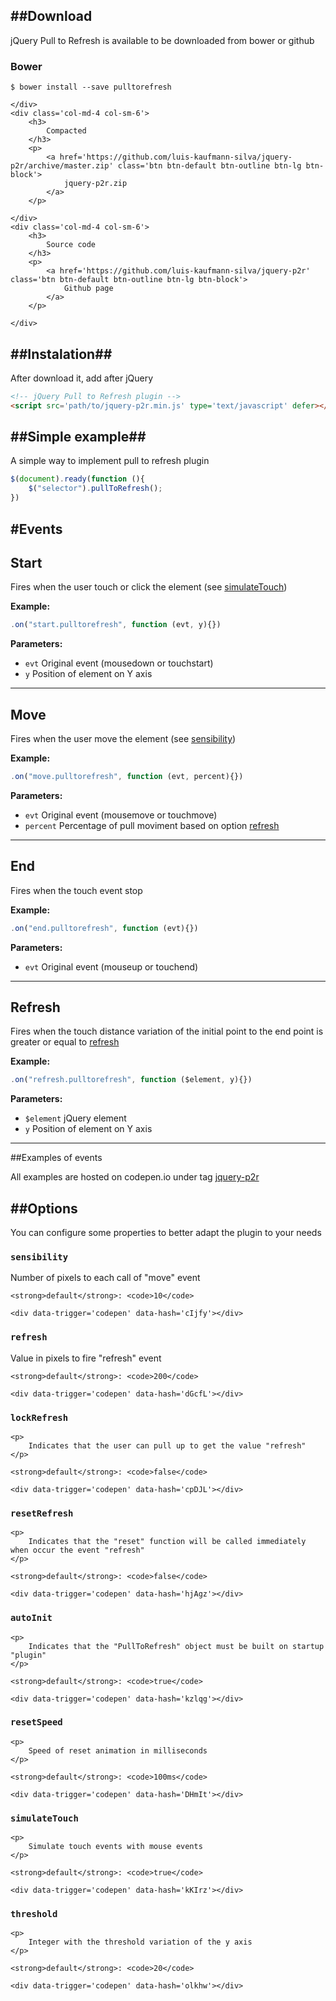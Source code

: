 ##Download
---

jQuery Pull to Refresh is available to be downloaded from bower or github


<div class='row' markdown='1'>
    <div class='col-md-4 col-sm-12'>
        <h3>
            Bower
        </h3>
        <p>
            <pre><code class='lang-shell'>$ bower install --save pulltorefresh</code></pre>
        </p>
        
    </div>
    <div class='col-md-4 col-sm-6'>
        <h3>
            Compacted
        </h3>
        <p>
            <a href='https://github.com/luis-kaufmann-silva/jquery-p2r/archive/master.zip' class='btn btn-default btn-outline btn-lg btn-block'>
                jquery-p2r.zip
            </a>
        </p>
        
    </div>
    <div class='col-md-4 col-sm-6'>
        <h3>
            Source code
        </h3>
        <p>
            <a href='https://github.com/luis-kaufmann-silva/jquery-p2r' class='btn btn-default btn-outline btn-lg btn-block'>
                Github page
            </a>
        </p>
        
    </div>

</div>

##Instalation##
---
After download it, add after jQuery

```html
<!-- jQuery Pull to Refresh plugin -->
<script src='path/to/jquery-p2r.min.js' type='text/javascript' defer></script>
```

##Simple example##
---

A simple way to implement pull to refresh plugin

```js
$(document).ready(function (){
    $("selector").pullToRefresh();
})
```


#Events
---

## Start 

Fires when the user touch or click the element (see [simulateTouch][1])

**Example:**

```js
.on("start.pulltorefresh", function (evt, y){})
```


**Parameters:**
-   `evt` Original event (mousedown or touchstart)
-   `y` Position of element on Y axis

---

## Move

Fires when the user move the element (see [sensibility][2])

**Example:**

```js
.on("move.pulltorefresh", function (evt, percent){})
```


**Parameters:**
-   `evt` Original event (mousemove or touchmove)
-   `percent` Percentage of pull moviment based on option [refresh][3]

---

## End

Fires when the touch event stop

**Example:**

```js
.on("end.pulltorefresh", function (evt){})
```


**Parameters:**
-   `evt` Original event (mouseup or touchend)

---


## Refresh

Fires when the touch distance variation of the initial point to the end point is greater or equal to [refresh][3]

**Example:**

```js
.on("refresh.pulltorefresh", function ($element, y){})
```


**Parameters:**
-   `$element` jQuery element
-   `y` Position of element on Y axis

---


##Examples of events

All examples are hosted on codepen.io under tag <a href='http://codepen.io/tag/jquery-p2r/' target="_blank">jquery-p2r</a>

<div data-trigger='codepen' data-autostart='true' data-hash="AkyLH"></div>



  [1]: /options/#simulateTouch
  [2]: /options/#sensibility
  [3]: /options/#refresh



##Options
---

You can configure some properties to better adapt the plugin to your needs

<div id='sensibility'>
    <h3 class='show-link-hover'>
        <code>sensibility</code>
    </h3>
    <p>
        Number of pixels to each call of "move" event
    </p>
    
    <strong>default</strong>: <code>10</code>

    <div data-trigger='codepen' data-hash='cIjfy'></div>

</div>

<div id='refresh'>
    <h3>
        <code>refresh</code>
    </h3>
    <p>
        Value in pixels to fire "refresh" event
    </p>

    <strong>default</strong>: <code>200</code>
    
    <div data-trigger='codepen' data-hash='dGcfL'></div>

</div>

<div id='lockRefresh'>
    <h3>
        <code>lockRefresh</code>
    </h3>

    <p>
        Indicates that the user can pull up to get the value "refresh"
    </p>

    <strong>default</strong>: <code>false</code>
    
    <div data-trigger='codepen' data-hash='cpDJL'></div>

</div>

<div id='resetRefresh'>
    <h3>
        <code>resetRefresh</code>
    </h3>

    <p>
        Indicates that the "reset" function will be called immediately when occur the event "refresh"
    </p>

    <strong>default</strong>: <code>false</code>
    
    <div data-trigger='codepen' data-hash='hjAgz'></div>

</div>

<div id='autoInit'>
    <h3>
        <code>autoInit</code>
    </h3>

    <p>
        Indicates that the "PullToRefresh" object must be built on startup "plugin"
    </p>

    <strong>default</strong>: <code>true</code>

    <div data-trigger='codepen' data-hash='kzlqg'></div>

</div>

<div id='resetSpeed'>
    <h3>
        <code>resetSpeed</code>
    </h3>

    <p>
        Speed of reset animation in milliseconds
    </p>

    <strong>default</strong>: <code>100ms</code>

    <div data-trigger='codepen' data-hash='DHmIt'></div>

</div>

<div id='simulateTouch'>
    <h3>
        <code>simulateTouch</code>
    </h3>

    <p>
        Simulate touch events with mouse events
    </p>

    <strong>default</strong>: <code>true</code>

    <div data-trigger='codepen' data-hash='kKIrz'></div>

</div>

<div id='threshold'>
    <h3>
        <code>threshold</code>
    </h3>

    <p>
        Integer with the threshold variation of the y axis
    </p>

    <strong>default</strong>: <code>20</code>

    <div data-trigger='codepen' data-hash='olkhw'></div>

</div>